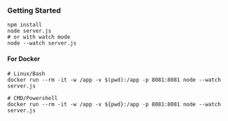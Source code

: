### Getting Started

```
npm install
node server.js
# or with watch mode
node --watch server.js
```

#### For Docker

```
# Linux/Bash
docker run --rm -it -w /app -v $(pwd):/app -p 8081:8081 node --watch server.js

# CMD/Powershell
docker run --rm -it -w /app -v ${pwd}:/app -p 8081:8081 node --watch server.js

